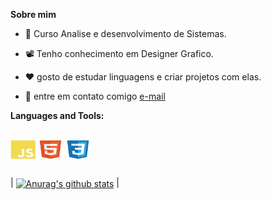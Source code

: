 

**Sobre mim**

- 💼 Curso Analise e desenvolvimento de Sistemas.

- 📽 Tenho conhecimento em Designer Grafico.

- ❤️ gosto de estudar linguagens e criar projetos com elas.

- 💬 entre em contato comigo [e-mail](jeanmede@icloud.com)

**Languages and Tools:**  

<div style="display: inline_block"><br>
  <img align="center" alt="Js" height="30" width="40" src="https://raw.githubusercontent.com/devicons/devicon/master/icons/javascript/javascript-plain.svg">
  <img align="center" alt="HTML" height="30" width="40" src="https://raw.githubusercontent.com/devicons/devicon/master/icons/html5/html5-original.svg">
  <img align="center" alt="CSS" height="30" width="40" src="https://raw.githubusercontent.com/devicons/devicon/master/icons/css3/css3-original.svg">

##
 
 
 | <a href="https://github.com/jeanmede/github-readme-stats"><img align="center" src="https://github-readme-stats.vercel.app/api?username=jeanmede&show_icons=true&include_all_commits=true&theme=vision-friendly-dark" alt="Anurag's github stats" /></a> |
 
 ##
 


 
